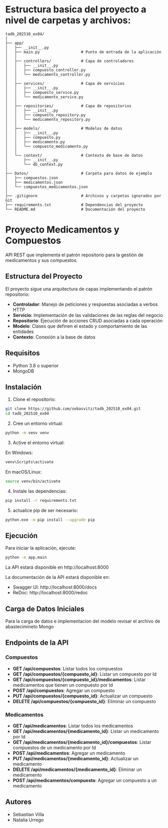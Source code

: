 

# Estructura basica del proyecto a nivel de carpetas y archivos:
```plaintext
tadb_202510_ex04/
│
├── app/
│   ├── __init__.py
│   ├── main.py                  # Punto de entrada de la aplicación
│   │
│   ├── controllers/             # Capa de controladores
│   │   ├── __init__.py
│   │   ├── compuesto_controller.py
│   │   └── medicamento_controller.py
│   │
│   ├── services/                # Capa de servicios
│   │   ├── __init__.py
│   │   ├── compuesto_service.py
│   │   └── medicamento_service.py
│   │
│   ├── repositories/            # Capa de repositorios
│   │   ├── __init__.py
│   │   ├── compuesto_repository.py
│   │   └── medicamento_repository.py
│   │
│   ├── models/                  # Modelos de datos
│   │   ├── __init__.py
│   │   ├── compuesto.py
│   │   ├── medicamento.py
│   │   └── compuesto_medicamento.py
│   │
│   └── context/                 # Contexto de base de datos
│       ├── __init__.py
│       └── db_context.py
│
├── Datos/                       # Carpeta para datos de ejemplo
│   ├── compuestos.json
│   ├── medicamentos.json
│   └── compuestos_medicamentos.json
│
├── .gitignore                   # Archivos y carpetas ignorados por Git
├── requirements.txt             # Dependencias del proyecto
└── README.md                    # Documentación del proyecto
```

# Proyecto Medicamentos y Compuestos

API REST que implementa el patrón repositorio para la gestión de medicamentos y sus compuestos.

## Estructura del Proyecto

El proyecto sigue una arquitectura de capas implementando el patrón repositorio:

- **Controlador**: Manejo de peticiones y respuestas asociadas a verbos HTTP
- **Servicio**: Implementación de las validaciones de las reglas del negocio
- **Repositorio**: Ejecución de acciones CRUD asociadas a cada operación
- **Modelo**: Clases que definen el estado y comportamiento de las entidades
- **Contexto**: Conexión a la base de datos

## Requisitos

- Python 3.8 o superior
- MongoDB

## Instalación

1. Clone el repositorio:
```bash
git clone https://github.com/sebasvitz/tadb_202510_ex04.git
cd tadb_202510_ex04
```

2. Cree un entorno virtual:
```bash
python -m venv venv
```

3. Active el entorno virtual:

En Windows:
```bash
venv\Scripts\activate
```

En macOS/Linux:
```bash
source venv/bin/activate
```

4. Instale las dependencias:
```bash
pip install -r requirements.txt
```
5. actualice pip de ser necesario:
```bash
python.exe -m pip install --upgrade pip
```

## Ejecución

Para iniciar la aplicación, ejecute:

```bash
python -m app.main
```

La API estará disponible en http://localhost:8000

La documentación de la API estará disponible en:
- Swagger UI: http://localhost:8000/docs
- ReDoc: http://localhost:8000/redoc

## Carga de Datos Iniciales
Para la carga de datos e implementacion del modelo revisar el archivo de abastecimineto Mongo

## Endpoints de la API

### Compuestos

- **GET /api/compuestos**: Listar todos los compuestos
- **GET /api/compuestos/{compuesto_id}**: Listar un compuesto por Id
- **GET /api/compuestos/{compuesto_id}/medicamentos**: Listar medicamentos que tienen un compuesto por Id
- **POST /api/compuestos**: Agregar un compuesto
- **PUT /api/compuestos/{compuesto_id}**: Actualizar un compuesto
- **DELETE /api/compuestos/{compuesto_id}**: Eliminar un compuesto

### Medicamentos

- **GET /api/medicamentos**: Listar todos los medicamentos
- **GET /api/medicamentos/{medicamento_id}**: Listar un medicamento por Id
- **GET /api/medicamentos/{medicamento_id}/compuestos**: Listar compuestos de un medicamento por Id
- **POST /api/medicamentos**: Agregar un medicamento
- **PUT /api/medicamentos/{medicamento_id}**: Actualizar un medicamento
- **DELETE /api/medicamentos/{medicamento_id}**: Eliminar un medicamento
- **POST /api/medicamentos/compuesto**: Agregar un compuesto a un medicamento

## Autores

- Sebastian Villa 
- Natalia Urrego
  